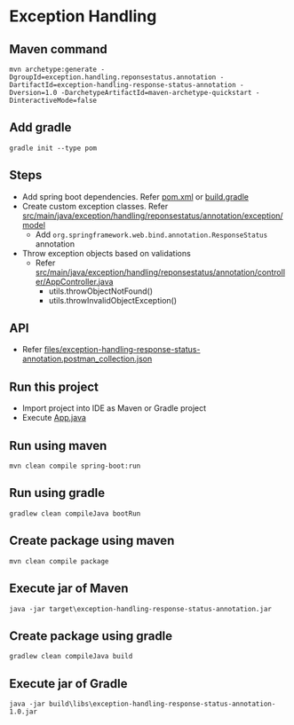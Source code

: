 # Exception Handling 

## Maven command
```
mvn archetype:generate -DgroupId=exception.handling.reponsestatus.annotation -DartifactId=exception-handling-response-status-annotation -Dversion=1.0 -DarchetypeArtifactId=maven-archetype-quickstart -DinteractiveMode=false
```

## Add gradle
```
gradle init --type pom
```

## Steps
* Add spring boot dependencies. Refer [pom.xml](pom.xml) or [build.gradle](build.gradle)
* Create custom exception classes. Refer [src/main/java/exception/handling/reponsestatus/annotation/exception/model](src/main/java/exception/handling/reponsestatus/annotation/exception/model)
	* Add `org.springframework.web.bind.annotation.ResponseStatus` annotation
* Throw exception objects based on validations
	* Refer [src/main/java/exception/handling/reponsestatus/annotation/controller/AppController.java](src/main/java/exception/handling/reponsestatus/annotation/controller/AppController.java)
		* utils.throwObjectNotFound()
		* utils.throwInvalidObjectException() 

## API
* Refer [files/exception-handling-response-status-annotation.postman_collection.json](files/exception-handling-response-status-annotation.postman_collection.json)

## Run this project
* Import project into IDE as Maven or Gradle project
* Execute [App.java](src/main/java/exception/handling/reponsestatus/annotation/App.java)

## Run using maven
```
mvn clean compile spring-boot:run
```

## Run using gradle
```
gradlew clean compileJava bootRun
```

## Create package using maven
```
mvn clean compile package
```

## Execute jar of Maven
```
java -jar target\exception-handling-response-status-annotation.jar
```

## Create package using gradle
```
gradlew clean compileJava build
```

## Execute jar of Gradle
```
java -jar build\libs\exception-handling-response-status-annotation-1.0.jar
```